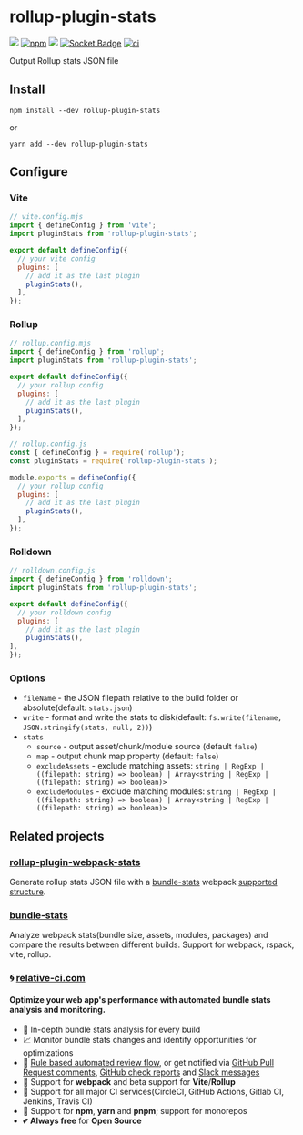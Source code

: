 # rollup-plugin-stats

[![](https://img.shields.io/npm/v/rollup-plugin-stats.svg)](https://www.npmjs.com/package/rollup-plugin-stats)
[![npm](https://img.shields.io/npm/dm/rollup-plugin-stats)](https://www.npmjs.com/package/rollup-plugin-stats)
![](https://img.shields.io/node/v/rollup-plugin-stats.svg)
[![Socket Badge](https://socket.dev/api/badge/npm/package/rollup-plugin-stats)](https://socket.dev/npm/package/rollup-plugin-stats)
[![ci](https://github.com/relative-ci/rollup-plugin-stats/actions/workflows/ci.yml/badge.svg)](https://github.com/relative-ci/rollup-plugin-stats/actions/workflows/ci.yml)

Output Rollup stats JSON file

## Install

```shell
npm install --dev rollup-plugin-stats
```

or

```shell
yarn add --dev rollup-plugin-stats
```

## Configure

### Vite

```js
// vite.config.mjs
import { defineConfig } from 'vite';
import pluginStats from 'rollup-plugin-stats';

export default defineConfig({
  // your vite config
  plugins: [
    // add it as the last plugin
    pluginStats(),
  ],
});
```

### Rollup

```js
// rollup.config.mjs
import { defineConfig } from 'rollup';
import pluginStats from 'rollup-plugin-stats';

export default defineConfig({
  // your rollup config
  plugins: [
    // add it as the last plugin
    pluginStats(),
  ],
});
```

```js
// rollup.config.js
const { defineConfig } = require('rollup');
const pluginStats = require('rollup-plugin-stats');

module.exports = defineConfig({
  // your rollup config
  plugins: [
    // add it as the last plugin
    pluginStats(),
  ],
});
```

### Rolldown

```js
// rolldown.config.js
import { defineConfig } from 'rolldown';
import pluginStats from 'rollup-plugin-stats';

export default defineConfig({
  // your rolldown config
  plugins: [
    // add it as the last plugin
    pluginStats(),
],
});
```

### Options

- `fileName` - the JSON filepath relative to the build folder or absolute(default: `stats.json`)
- `write` - format and write the stats to disk(default: `fs.write(filename, JSON.stringify(stats, null, 2))`)
- `stats` 
    - `source` - output asset/chunk/module source (default `false`)
    - `map` - output chunk map property (default: `false`)
    - `excludeAssets` - exclude matching assets: `string | RegExp | ((filepath: string) => boolean) | Array<string | RegExp | ((filepath: string) => boolean)>`
    - `excludeModules` - exclude matching modules: `string | RegExp | ((filepath: string) => boolean) | Array<string | RegExp | ((filepath: string) => boolean)>`

## Related projects

### [rollup-plugin-webpack-stats](https://github.com/relative-ci/rollup-plugin-webpack-stats)

Generate rollup stats JSON file with a [bundle-stats](https://github.com/relative-ci/bundle-stats/tree/master/packages/cli) webpack [supported structure](https://github.com/relative-ci/bundle-stats/blob/master/packages/plugin-webpack-filter/src/index.ts).

### [bundle-stats](https://github.com/relative-ci/bundle-stats)

Analyze webpack stats(bundle size, assets, modules, packages) and compare the results between different builds. Support for webpack, rspack, vite, rollup.

### :cyclone: [relative-ci.com](https://relative-ci.com?utm_medium=rollup-plugin-stats)

#### Optimize your web app's performance with automated bundle stats analysis and monitoring.

- :crystal_ball: In-depth bundle stats analysis for every build
- :chart_with_upwards_trend: Monitor bundle stats changes and identify opportunities for optimizations
- :bell: [Rule based automated review flow](https://relative-ci.com/documentation/setup/configure/integrations/github-commit-status-review?utm_medium=rollup-plugin-stats), or get notified via [GitHub Pull Request comments](https://relative-ci.com/documentation/setup/configure/integrations/github-pull-request-comment?utm_medium=rollup-plugin-stats), [GitHub check reports](https://relative-ci.com/documentation/setup/configure/integrations/github-check-report?utm_medium=rollup-plugin-stats) and [Slack messages](https://relative-ci.com/documentation/setup/configure/integrations/slack-notification?utm_medium=rollup-plugin-stats)
- :wrench: Support for **webpack** and beta support for **Vite**/**Rollup**
- :hammer: Support for all major CI services(CircleCI, GitHub Actions, Gitlab CI, Jenkins, Travis CI)
- :nut_and_bolt: Support for **npm**, **yarn** and **pnpm**; support for monorepos
- :two_hearts: **Always free** for **Open Source**

